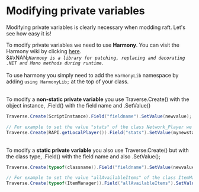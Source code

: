 # Modifying private variables

Modifying private variables is clearly necessary when modding raft. Let's see how easy it is!

To modify private variables we need to use **Harmony**. You can visit the Harmony wiki by clicking [here](https://github.com/pardeike/Harmony/wiki).\
&#xNAN;_`Harmony is a library for patching, replacing and decorating .NET and Mono methods during runtime.`_\
\
To use harmony you simply need to add the `HarmonyLib` namespace by adding `using HarmonyLib;` at the top of your class.

\
To modify a **non-static private variable** you use Traverse.Create() with the object instance, .Field() with the field name and .SetValue()

```csharp
Traverse.Create(ScriptInstance).Field("fieldname").SetValue(newvalue);

// For example to set the value "stats" of the class Network_Player we can do that :
Traverse.Create(RAPI.getLocalPlayer()).Field("stats").SetValue(mynewstats);
```

\
To modify a **static private variable** you also use Traverse.Create() but with the class type, .Field() with the field name and also .SetValue();

```csharp
Traverse.Create(typeof(classname)).Field("fieldname").SetValue(newvalue);

// For example to set the value "allAvailableItems" of the class ItemManager we can do that :
Traverse.Create(typeof(ItemManager)).Field("allAvailableItems").SetValue(mynewitemlist);
```
